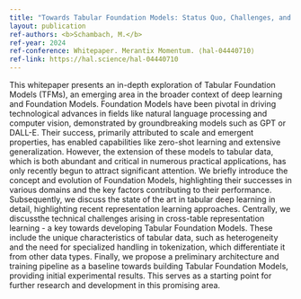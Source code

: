 ```yaml
---
title: "Towards Tabular Foundation Models: Status Quo, Challenges, and Opportunities"
layout: publication
ref-authors: <b>Schambach, M.</b>
ref-year: 2024
ref-conference: Whitepaper. Merantix Momentum. ⟨hal-04440710⟩
ref-link: https://hal.science/hal-04440710
---
```


This whitepaper presents an in-depth exploration of Tabular Foundation Models (TFMs), an emerging area in the broader context of deep learning and Foundation Models. Foundation Models have been pivotal in driving technological advances in fields like natural language processing and computer vision, demonstrated by groundbreaking models such as GPT or DALL-E. Their success, primarily attributed to scale and emergent properties, has enabled capabilities like zero-shot learning and extensive generalization. However, the extension of these models to tabular data, which is both abundant and critical in numerous practical applications, has only recently begun to attract significant attention. We briefly introduce the concept and evolution of Foundation Models, highlighting their successes in various domains and the key factors contributing to their performance. Subsequently, we discuss the state of the art in tabular deep learning in detail, highlighting recent representation learning approaches. Centrally, we discussthe technical challenges arising in cross-table representation learning - a key towards developing Tabular Foundation Models. These include the unique characteristics of tabular data, such as heterogeneity and the need for specialized handling in tokenization, which differentiate it from other data types. Finally, we propose a preliminary architecture and training pipeline as a baseline towards building Tabular Foundation Models, providing initial experimental results. This serves as a starting point for further research and development in this promising area.
